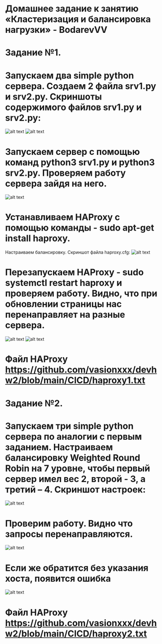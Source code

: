 # Домашнее задание к занятию «Кластеризация и балансировка нагрузки» - BodarevVV
# Задание №1.
# Запускаем два simple python сервера. Создаем 2 файла srv1.py и srv2.py. Скриншоты содержимого файлов srv1.py и srv2.py:

![alt text](https://github.com/vasionxxx/devhw2/blob/main/CICD/3_1.jpg)
![alt text](https://github.com/vasionxxx/devhw2/blob/main/CICD/3_2.jpg)

# Запускаем сервер с помощью команд python3 srv1.py и python3 srv2.py. Проверяем работу сервера зайдя на него.

![alt text](https://github.com/vasionxxx/devhw2/blob/main/CICD/3_3.jpg)

# Устанавливаем HAProxy с помощью команды - sudo apt-get install haproxy. 
Настраиваем балансировку. 
Скриншот файла haproxy.cfg:
![alt text](https://github.com/vasionxxx/devhw2/blob/main/CICD/3_4.jpg)

# Перезапускаем HAProxy - sudo systemctl restart haproxy и проверяем работу. Видно, что при обновлении страницы нас перенаправляет на разные сервера.

![alt text](https://github.com/vasionxxx/devhw2/blob/main/CICD/3_5.jpg)
![alt text](https://github.com/vasionxxx/devhw2/blob/main/CICD/3_6.jpg)

# Файл HAProxy https://github.com/vasionxxx/devhw2/blob/main/CICD/haproxy1.txt

# Задание №2.
# Запускаем три simple python сервера по аналогии с первым заданием. Настраиваем балансировку Weighted Round Robin на 7 уровне, чтобы первый сервер имел вес 2, второй - 3, а третий – 4. Скриншот настроек:

![alt text](https://github.com/vasionxxx/devhw2/blob/main/CICD/3_7.jpg)

# Проверим работу. Видно что запросы перенаправляются. 

![alt text](https://github.com/vasionxxx/devhw2/blob/main/CICD/3_8.jpg)

# Если же обратится без указания хоста, появится ошибка

![alt text](https://github.com/vasionxxx/devhw2/blob/main/CICD/3_9.jpg)

# Файл HAProxy https://github.com/vasionxxx/devhw2/blob/main/CICD/haproxy2.txt
